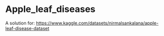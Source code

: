 # Apple_leaf_diseases
A solution for: https://www.kaggle.com/datasets/nirmalsankalana/apple-leaf-disease-dataset
